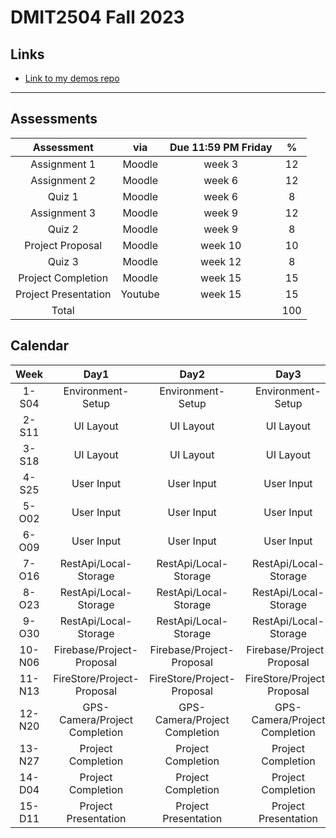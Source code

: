 # DMIT2504 Fall 2023

## Links

- [Link to my demos repo](https://github.com/RobbinLawFlutter)

---

## Assessments

|Assessment|via|Due 11:59 PM Friday|%|
|:-:|:-:|:-:|:-:|
| Assignment 1 | Moodle | week 3  | 12 |
| Assignment 2 | Moodle | week 6 | 12 |
| Quiz 1 | Moodle | week 6  | 8 |
| Assignment 3 | Moodle | week 9  | 12 |
| Quiz 2 | Moodle | week 9 | 8 |
| Project Proposal| Moodle | week 10 | 10|
| Quiz 3 | Moodle | week 12  | 8 |
| Project Completion| Moodle | week 15 | 15|
| Project Presentation| Youtube | week 15 | 15|
|Total|||100|

## Calendar

|Week|Day1|Day2|Day3|Due|
|:-:|:-:|:-:|:-:|:-:|
|1-S04|Environment-Setup|Environment-Setup|Environment-Setup||
|2-S11|UI Layout|UI Layout|UI Layout||
|3-S18|UI Layout|UI Layout|UI Layout|A1|
|4-S25|User Input|User Input|User Input||
|5-O02|User Input|User Input|User Input||
|6-O09|User Input|User Input|User Input|A2 Q1|
|7-O16|RestApi/Local-Storage|RestApi/Local-Storage|RestApi/Local-Storage||
|8-O23|RestApi/Local-Storage|RestApi/Local-Storage|RestApi/Local-Storage||
|9-O30|RestApi/Local-Storage|RestApi/Local-Storage|RestApi/Local-Storage||
|10-N06|Firebase/Project-Proposal|Firebase/Project-Proposal|Firebase/Project-Proposal|A3 Q2|
|11-N13|FireStore/Project-Proposal|FireStore/Project-Proposal|FireStore/Project-Proposal|Project-Proposal|
|12-N20|GPS-Camera/Project Completion|GPS-Camera/Project Completion|GPS-Camera/Project Completion|Q3|
|13-N27|Project Completion|Project Completion|Project Completion||
|14-D04|Project Completion|Project Completion|Project Completion|Completion|
|15-D11|Project Presentation|Project Presentation|Project Presentation|Presentation|

